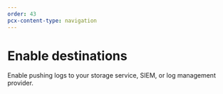 ```yaml
---
order: 43
pcx-content-type: navigation
---
```


# Enable destinations

Enable pushing logs to your storage service, SIEM, or log management provider.

<DirectoryListing path="/get-started/enable-destinations" />
